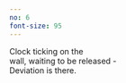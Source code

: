 ```yaml
---
no: 6
font-size: 95
---
```


Clock ticking on the  
wall, waiting to be released -  
Deviation is there.
